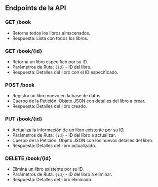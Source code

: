 ## Endpoints de la API

### GET /book
- Retorna todos los libros almacenados.
- Respuesta: Lista con todos los libros.

### GET /book/{id}
- Retorna un libro específico por su ID.
- Parámetros de Ruta: `{id}` - ID del libro.
- Respuesta: Detalles del libro con el ID especificado.

### POST /book
- Registra un libro nuevo en la base de datos.
- Cuerpo de la Petición: Objeto JSON con detalles del libro a crear.
- Respuesta: Detalles del libro creado.

### PUT /book/{id}
- Actualiza la información de un libro existente por su ID.
- Parámetros de Ruta: `{id}` - ID del libro a actualizar.
- Cuerpo de la Petición: Objeto JSON con los nuevos detalles del libro.
- Respuesta: Detalles del libro actualizado.

### DELETE /book/{id}
- Elimina un libro existente por su ID.
- Parámetros de Ruta: `{id}` - ID del libro a eliminar.
- Respuesta: Detalles del libro eliminado.
